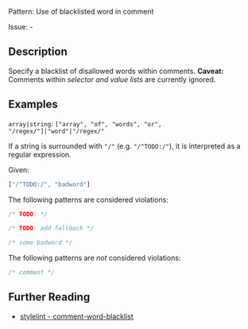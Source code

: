 Pattern: Use of blacklisted word in comment

Issue: -

## Description

Specify a blacklist of disallowed words within comments. **Caveat:** Comments within *selector and value lists* are currently ignored.

## Examples

`array|string`: `["array", "of", "words", "or", "/regex/"]|"word"|"/regex/"`

If a string is surrounded with `"/"` (e.g. `"/^TODO:/"`), it is interpreted as a regular expression.

Given:

```js
["/^TODO:/", "badword"]
```

The following patterns are considered violations:

```css
/* TODO: */
```

```css
/* TODO: add fallback */
```

```css
/* some badword */
```

The following patterns are *not* considered violations:

```css
/* comment */
```

## Further Reading

* [stylelint - comment-word-blacklist](https://stylelint.io/user-guide/rules/comment-word-blacklist)